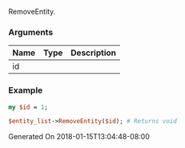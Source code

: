 RemoveEntity.
### Arguments
**Name**|**Type**|**Description**
:---|:---|:---
id||

### Example

```perl
my $id = 1;

$entity_list->RemoveEntity($id); # Returns void
```


Generated On 2018-01-15T13:04:48-08:00